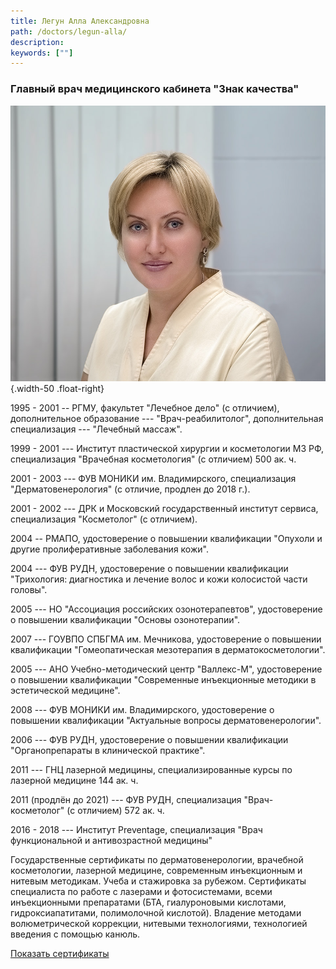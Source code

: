 ```yaml
---
title: Легун Алла Александровна
path: /doctors/legun-alla/
description:
keywords: [""]
---
```


### Главный врач медицинского кабинета "Знак качества"

![](./legun-alla.jpg) {.width-50 .float-right}

1995 - 2001 -- РГМУ, факультет "Лечебное дело" (с отличием),
дополнительное образование --- "Врач-реабилитолог", дополнительная
специализация --- "Лечебный массаж".

1999 - 2001 --- Институт пластической хирургии и косметологии МЗ РФ,
специализация "Врачебная косметология" (с отличием) 500 ак. ч.

2001 - 2003 --- ФУВ МОНИКИ им. Владимирского, специализация
"Дерматовенерология" (с отличие, продлен до 2018 г.).

2001 - 2002 --- ДРК и Московский государственный институт сервиса,
специализация "Косметолог" (с отличием).

2004 -- РМАПО, удостоверение о повышении квалификации "Опухоли и другие
пролиферативные заболевания кожи".

2004 --- ФУВ РУДН, удостоверение о повышении квалификации "Трихология:
диагностика и лечение волос и кожи колосистой части головы".

2005 --- НО "Ассоциация российских озонотерапевтов", удостоверение о
повышении квалификации "Основы озонотерапии".

2007 --- ГОУВПО СПБГМА им. Мечникова, удостоверение о повышении
квалификации "Гомеопатическая мезотерапия в дерматокосметологии".

2005 --- АНО Учебно-методический центр "Валлекс-М", удостоверение о
повышении квалификации "Современные инъекционные методики в эстетической
медицине".

2008 --- ФУВ МОНИКИ им. Владимирского, удостоверение о повышении
квалификации "Актуальные вопросы дерматовенерологии".

2006 --- ФУВ РУДН, удостоверение о повышении квалификации
"Органопрепараты в клинической практике".

2011 --- ГНЦ лазерной медицины, специализированные курсы по лазерной
медицине 144 ак. ч.

2011 (продлён до 2021) --- ФУВ РУДН, специализация "Врач-косметолог" (с
отличием) 572 ак. ч.

2016 - 2018 --- Институт Preventage, специализация "Врач функциональной
и антивозрастной медицины"

Государственные сертификаты по дерматовенерологии, врачебной
косметологии, лазерной медицине, современным инъекционным и нитевым
методикам. Учеба и стажировка за рубежом. Сертификаты специалиста по
работе с лазерами и фотосистемами, всеми инъекционными препаратами (БТА,
гиалуроновыми кислотами, гидроксиапатитами, полимолочной кислотой).
Владение методами волюметрической коррекции, нитевыми технологиями,
технологией введения с помощью канюль.

[Показать сертификаты](./legun-alla-certificates.pdf)
